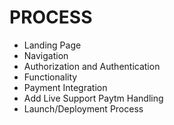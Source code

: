 # PROCESS

- Landing Page
- Navigation
- Authorization and Authentication
- Functionality
- Payment Integration
- Add Live Support Paytm Handling
- Launch/Deployment Process
